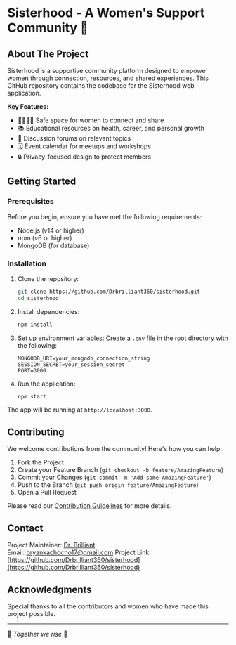 # Sisterhood - A Women's Support Community 🌸

## About The Project

Sisterhood is a supportive community platform designed to empower women through connection, resources, and shared experiences. This GitHub repository contains the codebase for the Sisterhood web application.

**Key Features:**
- 👩‍👩‍👧‍👧 Safe space for women to connect and share
- 📚 Educational resources on health, career, and personal growth
- 💬 Discussion forums on relevant topics
- 🗓 Event calendar for meetups and workshops
- 🔒 Privacy-focused design to protect members

## Getting Started

### Prerequisites

Before you begin, ensure you have met the following requirements:
- Node.js (v14 or higher)
- npm (v6 or higher)
- MongoDB (for database)

### Installation

1. Clone the repository:
   ```bash
   git clone https://github.com/Drbrilliant360/sisterhood.git
   cd sisterhood
   ```

2. Install dependencies:
   ```bash
   npm install
   ```

3. Set up environment variables:
   Create a `.env` file in the root directory with the following:
   ```
   MONGODB_URI=your_mongodb_connection_string
   SESSION_SECRET=your_session_secret
   PORT=3000
   ```

4. Run the application:
   ```bash
   npm start
   ```

The app will be running at `http://localhost:3000`.

## Contributing

We welcome contributions from the community! Here's how you can help:

1. Fork the Project
2. Create your Feature Branch (`git checkout -b feature/AmazingFeature`)
3. Commit your Changes (`git commit -m 'Add some AmazingFeature'`)
4. Push to the Branch (`git push origin feature/AmazingFeature`)
5. Open a Pull Request

Please read our [Contribution Guidelines](CONTRIBUTING.md) for more details.




## Contact

Project Maintainer: [Dr. Brilliant](https://github.com/Drbrilliant360)  
Email: bryankachocho17@gmail.com
Project Link: [https://github.com/Drbrilliant360/sisterhood](https://github.com/Drbrilliant360/sisterhood)

## Acknowledgments

Special thanks to all the contributors and women who have made this project possible.

---

💜 *Together we rise* 💜

